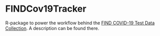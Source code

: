 # FINDCov19Tracker

R-package to power the workflow behind the [FIND COVID-19 Test Data Collection](https://github.com/finddx/FINDCov19TrackerData). A description can be found there.

